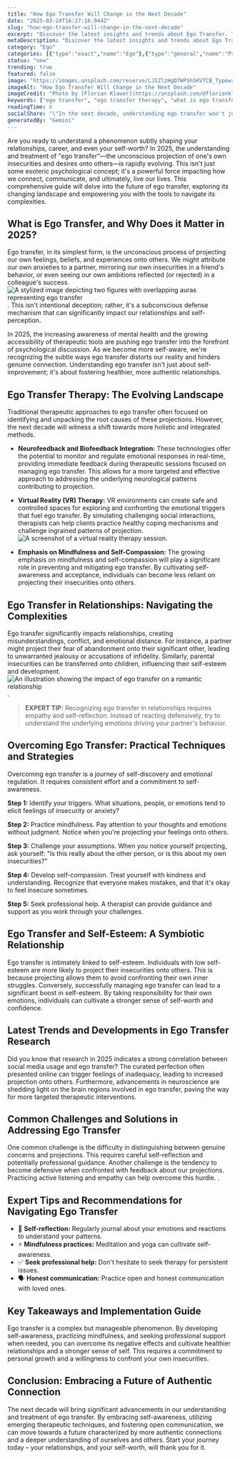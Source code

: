 ```yaml
---
title: "How Ego Transfer Will Change in the Next Decade"
date: "2025-03-24T16:27:16.944Z"
slug: "how-ego-transfer-will-change-in-the-next-decade"
excerpt: "Discover the latest insights and trends about Ego Transfer. This comprehensive guide covers everything you need to know about Ego Transfer in 2025."
metaDescription: "Discover the latest insights and trends about Ego Transfer. This comprehensive guide covers everything you need to know about Ego Transfer in 2025."
category: "Ego"
categories: [{"type":"exact","name":"Ego"},{"type":"general","name":"Psychology"},{"type":"medium","name":"Social Dynamics"},{"type":"specific","name":"Identity Formation"},{"type":"niche","name":"Self-Perception"}]
status: "new"
trending: true
featured: false
image: "https://images.unsplash.com/reserve/LJIZlzHgQ7WPSh5KVTCB_Typewriter.jpg?q=85&w=1200&fit=max&fm=webp&auto=compress"
imageAlt: "How Ego Transfer Will Change in the Next Decade"
imageCredit: "Photo by [Florian Klauer](https://unsplash.com/@florianklauer) on Unsplash"
keywords: ["ego transfer", "ego transfer therapy", "what is ego transfer", "ego transfer psychology", "ego transfer in relationships", "overcoming ego transfer", "ego transfer techniques", "ego transfer and self-esteem", "how to avoid ego transfer", "ego transfer treatment"]
readingTime: 6
socialShare: "\"In the next decade, understanding ego transfer won't just be about self-improvement; it will be crucial for navigating authentic relationships in a hyper-connected world.\""
generatedBy: "Gemini"
---
```




Are you ready to understand a phenomenon subtly shaping your relationships, career, and even your self-worth?  In 2025, the understanding and treatment of "ego transfer"—the unconscious projection of one's own insecurities and desires onto others—is rapidly evolving.  This isn't just some esoteric psychological concept; it's a powerful force impacting how we connect, communicate, and ultimately, live our lives.  This comprehensive guide will delve into the future of ego transfer, exploring its changing landscape and empowering you with the tools to navigate its complexities.

## What is Ego Transfer, and Why Does it Matter in 2025?

Ego transfer, in its simplest form, is the unconscious process of projecting our own feelings, beliefs, and experiences onto others.  We might attribute our own anxieties to a partner, mirroring our own insecurities in a friend's behavior, or even seeing our own ambitions reflected (or rejected) in a colleague's success.  ![A stylized image depicting two figures with overlapping auras representing ego transfer](https://images.unsplash.com/photo-1451187580459-43490279c0fa?q=85&w=1200&fit=max&fm=webp&auto=compress).  This isn't intentional deception; rather, it's a subconscious defense mechanism that can significantly impact our relationships and self-perception.

In 2025, the increasing awareness of mental health and the growing accessibility of therapeutic tools are pushing ego transfer into the forefront of psychological discussion.  As we become more self-aware, we're recognizing the subtle ways ego transfer distorts our reality and hinders genuine connection.  Understanding ego transfer isn't just about self-improvement; it's about fostering healthier, more authentic relationships.

## Ego Transfer Therapy: The Evolving Landscape

Traditional therapeutic approaches to ego transfer often focused on identifying and unpacking the root causes of these projections.  However, the next decade will witness a shift towards more holistic and integrated methods.

* **Neurofeedback and Biofeedback Integration:**  These technologies offer the potential to monitor and regulate emotional responses in real-time, providing immediate feedback during therapeutic sessions focused on managing ego transfer.  This allows for a more targeted and effective approach to addressing the underlying neurological patterns contributing to projection.

* **Virtual Reality (VR) Therapy:**  VR environments can create safe and controlled spaces for exploring and confronting the emotional triggers that fuel ego transfer.  By simulating challenging social interactions, therapists can help clients practice healthy coping mechanisms and challenge ingrained patterns of projection. ![A screenshot of a virtual reality therapy session](https://images.unsplash.com/photo-1484417894907-623942c8ee29?q=85&w=1200&fit=max&fm=webp&auto=compress).

* **Emphasis on Mindfulness and Self-Compassion:**  The growing emphasis on mindfulness and self-compassion will play a significant role in preventing and mitigating ego transfer.  By cultivating self-awareness and acceptance, individuals can become less reliant on projecting their insecurities onto others.

## Ego Transfer in Relationships: Navigating the Complexities

Ego transfer significantly impacts relationships, creating misunderstandings, conflict, and emotional distance.  For instance, a partner might project their fear of abandonment onto their significant other, leading to unwarranted jealousy or accusations of infidelity.  Similarly, parental insecurities can be transferred onto children, influencing their self-esteem and development. ![An illustration showing the impact of ego transfer on a romantic relationship](https://images.unsplash.com/photo-1517976487492-5750f3195933?q=85&w=1200&fit=max&fm=webp&auto=compress).

> **EXPERT TIP:**  Recognizing ego transfer in relationships requires empathy and self-reflection. Instead of reacting defensively, try to understand the underlying emotions driving your partner's behavior.

## Overcoming Ego Transfer: Practical Techniques and Strategies

Overcoming ego transfer is a journey of self-discovery and emotional regulation.  It requires consistent effort and a commitment to self-awareness.

**Step 1:** Identify your triggers.  What situations, people, or emotions tend to elicit feelings of insecurity or anxiety?

**Step 2:** Practice mindfulness.  Pay attention to your thoughts and emotions without judgment.  Notice when you're projecting your feelings onto others.

**Step 3:** Challenge your assumptions.  When you notice yourself projecting, ask yourself: "Is this really about the other person, or is this about my own insecurities?"

**Step 4:** Develop self-compassion.  Treat yourself with kindness and understanding.  Recognize that everyone makes mistakes, and that it's okay to feel insecure sometimes.

**Step 5:** Seek professional help.  A therapist can provide guidance and support as you work through your challenges.

## Ego Transfer and Self-Esteem: A Symbiotic Relationship

Ego transfer is intimately linked to self-esteem.  Individuals with low self-esteem are more likely to project their insecurities onto others. This is because projecting allows them to avoid confronting their own inner struggles.  Conversely, successfully managing ego transfer can lead to a significant boost in self-esteem.  By taking responsibility for their own emotions, individuals can cultivate a stronger sense of self-worth and confidence.

## Latest Trends and Developments in Ego Transfer Research

Did you know that research in 2025 indicates a strong correlation between social media usage and ego transfer?  The curated perfection often presented online can trigger feelings of inadequacy, leading to increased projection onto others.  Furthermore, advancements in neuroscience are shedding light on the brain regions involved in ego transfer, paving the way for more targeted therapeutic interventions.

## Common Challenges and Solutions in Addressing Ego Transfer

One common challenge is the difficulty in distinguishing between genuine concerns and projections.  This requires careful self-reflection and potentially professional guidance.  Another challenge is the tendency to become defensive when confronted with feedback about our projections.  Practicing active listening and empathy can help overcome this hurdle. .

## Expert Tips and Recommendations for Navigating Ego Transfer

* 🔑 **Self-reflection:** Regularly journal about your emotions and reactions to understand your patterns.
* ⚡ **Mindfulness practices:** Meditation and yoga can cultivate self-awareness.
* ✅ **Seek professional help:** Don't hesitate to seek therapy for persistent issues.
* 🗣️ **Honest communication:** Practice open and honest communication with loved ones.

## Key Takeaways and Implementation Guide

Ego transfer is a complex but manageable phenomenon.  By developing self-awareness, practicing mindfulness, and seeking professional support when needed, you can overcome its negative effects and cultivate healthier relationships and a stronger sense of self.  This requires a commitment to personal growth and a willingness to confront your own insecurities.

## Conclusion: Embracing a Future of Authentic Connection

The next decade will bring significant advancements in our understanding and treatment of ego transfer.  By embracing self-awareness, utilizing emerging therapeutic techniques, and fostering open communication, we can move towards a future characterized by more authentic connections and a deeper understanding of ourselves and others.  Start your journey today – your relationships, and your self-worth, will thank you for it.

